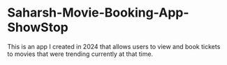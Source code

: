 # Saharsh-Movie-Booking-App-ShowStop
This is an app I created in 2024 that allows users to view and book tickets to movies that were trending currently at that time.
